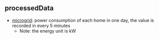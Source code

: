 ## processedData

- [microgrid](./microgrid): power consumption of each home in one day, the value is recorded in every 5 minutes
  - Note: the energy unit is kW

